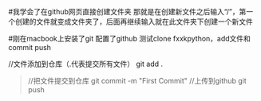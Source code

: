 #我学会了在github网页直接创建文件夹
那就是在创建新文件之后输入“/”，第一个创建的文件就变成文件夹了，后面再继续输入就在此文件夹下创建一个新文件

#刚在macbook上安装了git 配置了github 测试clone fxxkpython，add文件和commit push
>

//文件添加到仓库（.代表提交所有文件）
git add .
>//把文件提交到仓库
git commit -m "First Commit"
>//上传到github
git push

